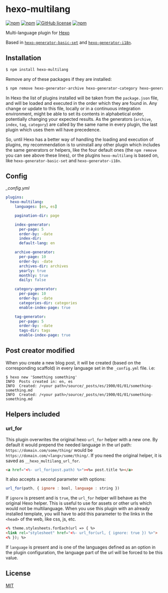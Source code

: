 # hexo-multilang

[![npm](https://img.shields.io/npm/dt/hexo-multilang)](https://www.npmjs.com/package/hexo-multilang)
[![npm](https://img.shields.io/npm/dw/hexo-multilang)](https://www.npmjs.com/package/hexo-multilang)
[![GitHub license](https://img.shields.io/github/license/neverbot/hexo-multilang)](https://github.com/neverbot/hexo-multilang/blob/master/license.md)
[![npm](https://img.shields.io/npm/v/hexo-multilang)](https://www.npmjs.com/package/hexo-multilang)

Multi-language plugin for [Hexo](https://github.com/hexojs/hexo)

Based in [`hexo-generator-basic-set`](https://github.com/zyzyz/hexo-generator-basic-set) and [`hexo-generator-i18n`](https://github.com/Jamling/hexo-generator-i18n).

## Installation

``` bash
$ npm install hexo-multilang
```

Remove any of these packages if they are installed:
``` bash
$ npm remove hexo-generator-archive hexo-generator-category hexo-generator-index hexo-generator-tag hexo-generator-basic-set hexo-generator-i18n
```

In Hexo the list of plugins installed will be taken from the `package.json` file, and will be loaded and executed in the order which they are found in. Any change or update to this file, locally or in a continuous integration environment, might be able to set its contents in alphabetical order, potentially changing your expected results. As the generators (`archive`, `index`, `tag`, `category`) are called by the same name in every plugin, the last plugin which uses them will have precedence.

So, until Hexo has a better way of handling the loading and execution of plugins, my recommendation is to uninstall any other plugin which includes the same generators or helpers, like the four default ones (the `npm remove` you can see above these lines), or the plugins `hexo-multilang` is based on, like `hexo-generator-basic-set` and `hexo-generator-i18n`.

## Config

*_config.yml*
``` yaml
plugins:
  hexo-multilang:
    languages: [en, es]  

    pagination-dir: page

    index-generator:
      per-page: 5
      order-by: -date
      index-dir: 
      default-lang: en

    archive-generator:
      per-page: 10
      order-by: -date
      archives-dir: archives
      yearly: true
      monthly: true
      daily: false

    category-generator:
      per-page: 10
      order-by: -date
      categories-dir: categories
      enable-index-page: true

    tag-generator:
      per-page: 5
      order-by: -date
      tags-dir: tags
      enable-index-page: true
```

## Post creator modified

When you create a new blog post, it will be created (based on the corresponding scaffold) in every language set in the `_config.yml` file. i.e:

```
$ hexo new 'Something something'
INFO  Posts created in: en, es
INFO  Created: /<your path>/source/_posts/es/1900/01/01/something-something.md
INFO  Created: /<your path>/source/_posts/en/1900/01/01/something-something.md
```

## Helpers included

### url_for

This plugin overwrites the original hexo `url_for` helper with a new one. By default it would prepend the needed language in the url path:  `https://domain.com/some/thing/` would be `https://domain.com/<lang>/some/thing/`.
If you need the original helper, it is saved as `__hexo_multilang_url_for`.

``` html
<a href="<%- url_for(post.path) %>"><%= post.title %></a>
```

It also accepts a second parameter with options:
``` js
url_for(path, { ignore : bool, language : string })
```
If `ignore` is present and is `true`, the `url_for` helper will behave as the original Hexo helper. This is useful to use for assets or other urls which would not be multilanguage. When you use this plugin with an already installed template, you will have to add this parameter to the links in the `<head>` of the web, like css, js, etc.

``` html
<% theme.stylesheets.forEach(url => { %>
<link rel="stylesheet" href="<%- url_for(url, { ignore: true }) %>">
<% }); %>
```

If `language` is present and is one of the languages defined as an option in the plugin configuration, the language part of the url will be forced to be this value.

## License

[MIT](https://opensource.org/licenses/MIT)
